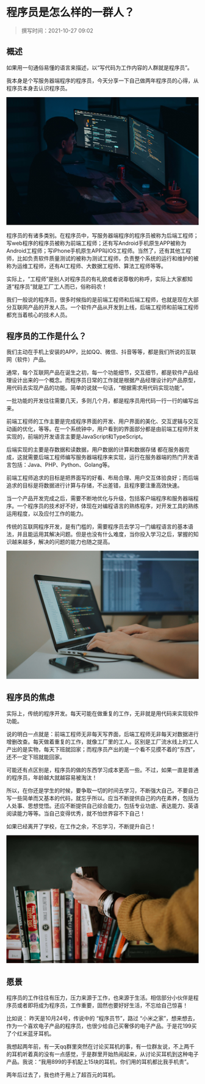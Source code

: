 # 程序员是怎么样的一群人？

> 撰写时间：2021-10-27 09:02

## 概述

如果用一句通俗易懂的语言来描述，以“写代码为工作内容的人群就是程序员”。

我本身是个写服务器端程序的程序员，今天分享一下自己做两年程序员的心得，从程序员本身去认识程序员。

![211025-01.jpg](../img/17-01.jpg)

程序员的有诸多类别。在程序员中，写服务器端程序的程序员被称为后端工程师；写web程序的程序员被称为前端工程师；还有写Android手机原生APP被称为Android工程师；写iPhone手机原生APP叫IOS工程师。当然了，还有其他工程师，比如负责软件质量测试的被称为测试工程师，负责整个系统的运行和维护的被称为运维工程师，还有AI工程师、大数据工程师、算法工程师等等。

实际上，“工程师”是别人对程序员的有礼貌或者说尊敬的称呼，实际上大家都知道“程序员”就是工厂工人而已，俗称码农！

我们一般说的程序员，很多时候指的是前端工程师和后端工程师，也就是现在大部分互联网产品的开发人员。一个软件产品从开发到上线，后端工程师和前端工程师都充当着核心的技术人员。

## 程序员的工作是什么？

我们主动在手机上安装的APP，比如QQ、微信、抖音等等，都是我们所说的互联网（软件）产品。

通常，每个互联网产品在诞生之初，每一个功能细节，交互细节，都是软件产品经理设计出来的一个概念。而程序员日常的工作就是根据产品经理设计的产品原型，用代码去实现产品的功能。简单的说就一句话，“根据需求用代码实现功能”。

一批功能的开发往往需要几天，多则几个月，都是程序员用代码一行一行的编写出来。

前端工程师的工作主要是完成程序界面的开发、用户界面的美化、交互逻辑与交互动画的优化，等等。在一个系统钟中，用户看到的界面部分都是由前端工程师开发实现的，前端的开发语言主要是JavaScript和TypeScript。

后端实现的主要是存数据和读数据，用户数据的计算和数据存储 都在服务器完成，这就需要后端工程师编写服务器端程序来实现，运行在服务器端的热门开发语言包括：Java、PHP、Python、Golang等。

前端工程师追求的目标是把界面写的好看、布局合理、用户交互体验良好；而后端追求的目标是将数据进行计算与存储，不出差错，且程序要注重高效快速。

当一个产品开发完成之后，需要不断地优化与升级，包括客户端程序和服务器端程序。一个程序员的技术好不好，体现在对编程语言的熟练程序，对开发工具的熟练运用程度，以及应付工作的能力。

传统的互联网程序开发，是有门槛的，需要程序员去学习一门编程语言的基本语法，并且能运用其解决问题。但是也没有什么难度，当你投入学习之后，掌握的知识越来越多，解决的问题的能力也随之提高。

![211025-02.jpg](../img/17-02.jpg)

## 程序员的焦虑

实际上，传统的程序开发。每天可能在做重复的工作，无非就是用代码来实现软件功能。

说的明白一点就是：前端工程师无非每天写界面，后端工程师无非每天对数据进行增删改查。每天做着重复的工作，就像工厂里的工人。区别是工厂流水线上的工人产出的是实物，每天下班就回家；而程序员产出的是一个看不见摸不着的“东西”，还不一定下班就能回家。

可能还有点区别是，程序员的做的东西学习成本更高一些。不过，如果一直是普通的程序员，年龄越大就越容易被淘汰！

所以，在你还是学生的时候，要争取一切的时间去学习，不断强大自己。不要自己写一些简单而又基本的代码，就忘乎所以。应当不断提供自己的内在素养，包括为人处事、思想觉悟。还应不断提供自己综合能力，包括专业功底、表达能力、英语阅读能力等等。当自己变得优秀，就不怕世界容不下自己！

如果已经离开了学校，在工作之余，不忘学习，不断提升自己！

![211025-03.jpg](../img/17-03.jpg)

## 愿景

程序员的工作往往有压力，压力来源于工作，也来源于生活。相信部分小伙伴是程序员或者即将成为程序员，工作重要，固然也要好好生活，不忘给自己惊喜！

比如说：
昨天是10月24号，传说中的 “程序员节”，路过 “小米之家”，想来想去，作为一个喜欢电子产品的程序员，也很少给自己买奢侈的电子产品。于是花199买了个红米蓝牙耳机。

我想起两年前，有一天qq群里突然在讨论买耳机的事，有一位群友说，不上两千的耳机听着真的没有一点感觉，于是群里开始热闹起来，从讨论买耳机到这种电子产品。我说：“我用899的手机配上15块的耳机，你们用的耳机都比我手机贵”。

两年后过去了，我也终于用上了超百元的耳机。
